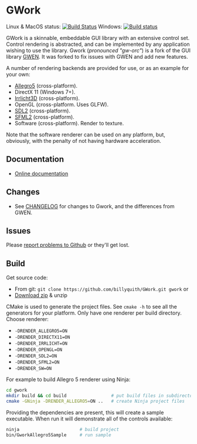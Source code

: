 GWork
=====

Linux & MacOS status: [![Build Status](https://travis-ci.org/billyquith/GWork.svg?branch=gwork)](https://travis-ci.org/billyquith/GWork)  Windows: [![Build status](https://ci.appveyor.com/api/projects/status/chlm41pnqchxlpv2/branch/gwork?svg=true)](https://ci.appveyor.com/project/billyquith/gwork/branch/gwork)

GWork is a skinnable, embeddable GUI library with an extensive control set. Control rendering
is abstracted, and can be implemented by any application wishing to use the library.
Gwork (*pronounced "gw-orc"*) is a fork of the GUI library [GWEN][gwen]. It was forked
to fix issues with GWEN and add new features.

A number of rendering backends are provided for use, or as an example for your own:

 * [Allegro5][al5] (cross-platform).
 * DirectX 11 (Windows 7+).
 * [Irrlicht3D][irr3d] (cross-platform).
 * OpenGL (cross-platform. Uses GLFW).
 * [SDL2][sdl2] (cross-platform).
 * [SFML2][sfml2] (cross-platform).
 * Software (cross-platform). Render to texture.
 
Note that the software renderer can be used on any platform, but, obviously, with the penalty of 
not having hardware acceleration.

## Documentation

- [Online documentation][docs]

## Changes

- See [CHANGELOG][changes] for changes to Gwork, and the differences from GWEN.

## Issues

Please [report problems to Github][issues] or they'll get lost.

## Build

Get source code:

* From git: `git clone https://github.com/billyquith/GWork.git gwork` or
* [Download zip](https://github.com/billyquith/GWork/archive/gwork.zip) & unzip

CMake is used to generate the project files. See `cmake -h` to see all the generators for
your platform. Only have one renderer per build directory. Choose renderer:

* `-DRENDER_ALLEGRO5=ON`
* `-DRENDER_DIRECTX11=ON`
* `-DRENDER_IRRLICHT=ON`
* `-DRENDER_OPENGL=ON`
* `-DRENDER_SDL2=ON`
* `-DRENDER_SFML2=ON`
* `-DRENDER_SW=ON`

For example to build Allegro 5 renderer using Ninja:

```bash
cd gwork
mkdir build && cd build                 # put build files in subdirectory
cmake -GNinja -DRENDER_ALLEGRO5=ON ..   # create Ninja project files
```

Providing the dependencies are present, this will create a sample executable. When run it will
demonstrate all of the controls available:

```bash
ninja                       # build project
bin/GworkAllegro5Sample     # run sample
```

[gwen]: https://github.com/garrynewman/GWEN
[sdl2]: https://www.libsdl.org/
[sfml2]: http://www.sfml-dev.org
[al5]: http://alleg.sourceforge.net
[irr3d]: http://irrlicht.sourceforge.net/
[docs]: https://billyquith.github.io/GWork/
[changes]: https://github.com/billyquith/GWork/blob/gwork/CHANGELOG.md
[issues]: https://github.com/billyquith/GWork/issues "Bugs/Issues"
